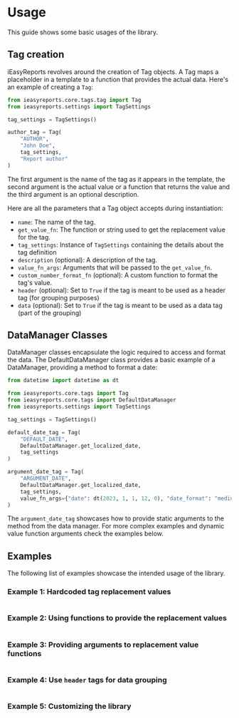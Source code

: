 # Usage

This guide shows some basic usages of the library.

## Tag creation

iEasyReports revolves around the creation of Tag objects.
A Tag maps a placeholder in a template to a function that provides the actual data.
Here's an example of creating a `Tag`:

```python
from ieasyreports.core.tags.tag import Tag
from ieasyreports.settings import TagSettings

tag_settings = TagSettings()

author_tag = Tag(
    "AUTHOR",
    "John Doe",
    tag_settings,
    "Report author"
)
```

The first argument is the name of the tag as it appears in the template, the second argument is the actual value or a function
that returns the value and the third argument is an optional description.

Here are all the parameters that a Tag object accepts during instantiation:

- `name`: The name of the tag.
- `get_value_fn`: The function or string used to get the replacement value for the tag.
- `tag_settings`: Instance of `TagSettings` containing the details about the tag definition
- `description` (optional): A description of the tag.
- `value_fn_args`: Arguments that will be passed to the `get_value_fn`.
- `custom_number_format_fn` (optional): A custom function to format the tag's value.
- `header` (optional): Set to `True` if the tag is meant to be used as a header tag (for grouping purposes)
- `data` (optional): Set to `True` if the tag is meant to be used as a data tag (part of the grouping)


## DataManager Classes

DataManager classes encapsulate the logic required to access and format the data.
The DefaultDataManager class provides a basic example of a DataManager,
providing a method to format a date:

```python
from datetime import datetime as dt

from ieasyreports.core.tags import Tag
from ieasyreports.core.tags import DefaultDataManager
from ieasyreports.settings import TagSettings

tag_settings = TagSettings()

default_date_tag = Tag(
    "DEFAULT_DATE",
    DefaultDataManager.get_localized_date,
    tag_settings
)

argument_date_tag = Tag(
    "ARGUMENT_DATE",
    DefaultDataManager.get_localized_date,
    tag_settings,
    value_fn_args={"date": dt(2023, 1, 1, 12, 0), "date_format": "medium", "language": "hr_HR"}
)
```

The `argument_date_tag` showcases how to provide static arguments to the method from the data manager. For more complex
examples and dynamic value function arguments check the examples below.

## Examples
The following list of examples showcase the intended usage of the library.

### Example 1: Hardcoded tag replacement values
```{include} example1.md
```

### Example 2: Using functions to provide the replacement values
```{include} example2.md
```

### Example 3: Providing arguments to replacement value functions
```{include} example3.md
```

### Example 4: Use `header` tags for data grouping
```{include} example4.md
```

### Example 5: Customizing the library
```{include} example5.md
```

